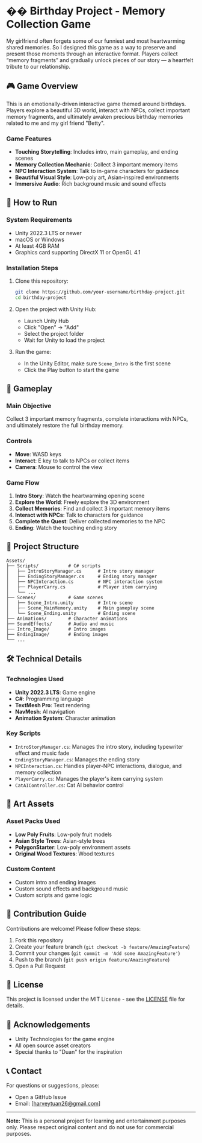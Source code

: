 # �� Birthday Project - Memory Collection Game

My girlfriend often forgets some of our funniest and most heartwarming shared memories.
So I designed this game as a way to preserve and present those moments through an interactive format.
Players collect “memory fragments” and gradually unlock pieces of our story — a heartfelt tribute to our relationship.

## 🎮 Game Overview

This is an emotionally-driven interactive game themed around birthdays. Players explore a beautiful 3D world, interact with NPCs, collect important memory fragments, and ultimately awaken precious birthday memories related to me and my girl friend "Betty".

### Game Features
- **Touching Storytelling**: Includes intro, main gameplay, and ending scenes
- **Memory Collection Mechanic**: Collect 3 important memory items
- **NPC Interaction System**: Talk to in-game characters for guidance
- **Beautiful Visual Style**: Low-poly art, Asian-inspired environments
- **Immersive Audio**: Rich background music and sound effects

## 🚀 How to Run

### System Requirements
- Unity 2022.3 LTS or newer
- macOS or Windows
- At least 4GB RAM
- Graphics card supporting DirectX 11 or OpenGL 4.1

### Installation Steps
1. Clone this repository:
   ```bash
   git clone https://github.com/your-username/birthday-project.git
   cd birthday-project
   ```

2. Open the project with Unity Hub:
   - Launch Unity Hub
   - Click "Open" → "Add"
   - Select the project folder
   - Wait for Unity to load the project

3. Run the game:
   - In the Unity Editor, make sure `Scene_Intro` is the first scene
   - Click the Play button to start the game

## 🎯 Gameplay

### Main Objective
Collect 3 important memory fragments, complete interactions with NPCs, and ultimately restore the full birthday memory.

### Controls
- **Move**: WASD keys
- **Interact**: E key to talk to NPCs or collect items
- **Camera**: Mouse to control the view

### Game Flow
1. **Intro Story**: Watch the heartwarming opening scene
2. **Explore the World**: Freely explore the 3D environment
3. **Collect Memories**: Find and collect 3 important memory items
4. **Interact with NPCs**: Talk to characters for guidance
5. **Complete the Quest**: Deliver collected memories to the NPC
6. **Ending**: Watch the touching ending story

## 📁 Project Structure

```
Assets/
├── Scripts/           # C# scripts
│   ├── IntroStoryManager.cs      # Intro story manager
│   ├── EndingStoryManager.cs     # Ending story manager
│   ├── NPCInteraction.cs         # NPC interaction system
│   ├── PlayerCarry.cs            # Player item carrying
│   └── ...
├── Scenes/            # Game scenes
│   ├── Scene_Intro.unity         # Intro scene
│   ├── Scene_MainMemory.unity    # Main gameplay scene
│   └── Scene_Ending.unity        # Ending scene
├── Animations/        # Character animations
├── SoundEffects/      # Audio and music
├── Intro_Image/       # Intro images
├── EndingImage/       # Ending images
└── ...
```

## 🛠️ Technical Details

### Technologies Used
- **Unity 2022.3 LTS**: Game engine
- **C#**: Programming language
- **TextMesh Pro**: Text rendering
- **NavMesh**: AI navigation
- **Animation System**: Character animation

### Key Scripts
- `IntroStoryManager.cs`: Manages the intro story, including typewriter effect and music fade
- `EndingStoryManager.cs`: Manages the ending story
- `NPCInteraction.cs`: Handles player-NPC interactions, dialogue, and memory collection
- `PlayerCarry.cs`: Manages the player's item carrying system
- `CatAIController.cs`: Cat AI behavior control

## 🎨 Art Assets

### Asset Packs Used
- **Low Poly Fruits**: Low-poly fruit models
- **Asian Style Trees**: Asian-style trees
- **PolygonStarter**: Low-poly environment assets
- **Original Wood Textures**: Wood textures

### Custom Content
- Custom intro and ending images
- Custom sound effects and background music
- Custom scripts and game logic

## 🤝 Contribution Guide

Contributions are welcome! Please follow these steps:

1. Fork this repository
2. Create your feature branch (`git checkout -b feature/AmazingFeature`)
3. Commit your changes (`git commit -m 'Add some AmazingFeature'`)
4. Push to the branch (`git push origin feature/AmazingFeature`)
5. Open a Pull Request

## 📄 License

This project is licensed under the MIT License - see the [LICENSE](LICENSE) file for details.

## 🙏 Acknowledgements

- Unity Technologies for the game engine
- All open source asset creators
- Special thanks to "Duan" for the inspiration

## 📞 Contact

For questions or suggestions, please:
- Open a GitHub Issue
- Email: [harveytuan26@gmail.com]

---

**Note:** This is a personal project for learning and entertainment purposes only. Please respect original content and do not use for commercial purposes. 